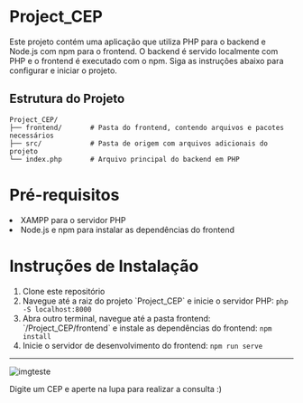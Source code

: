 # Project_CEP

Este projeto contém uma aplicação que utiliza PHP para o backend e Node.js com npm para o frontend. O backend é servido localmente com PHP e o frontend é executado com o npm. Siga as instruções abaixo para configurar e iniciar o projeto.

## Estrutura do Projeto

```plaintext
Project_CEP/
├── frontend/       # Pasta do frontend, contendo arquivos e pacotes necessários
├── src/            # Pasta de origem com arquivos adicionais do projeto
└── index.php       # Arquivo principal do backend em PHP
````

# Pré-requisitos

<li>XAMPP para o servidor PHP</li>
<li>Node.js e npm para instalar as dependências do frontend</li>

# Instruções de Instalação

<ol>
  <li>Clone este repositório</li>
  <li>Navegue até a raiz do projeto `Project_CEP` e inicie o servidor PHP: <code>php -S localhost:8000</code></li>
  <li>Abra outro terminal, navegue até a pasta frontend: `/Project_CEP/frontend` e instale as dependências do frontend: <code>npm install</code></li>
  <li>Inicie o servidor de desenvolvimento do frontend: <code>npm run serve</code></li>
</ol>

<hr>

![imgteste](https://github.com/user-attachments/assets/60673442-2744-4f20-98d9-8577d36996bf)

Digite um CEP e aperte na lupa para realizar a consulta :)
